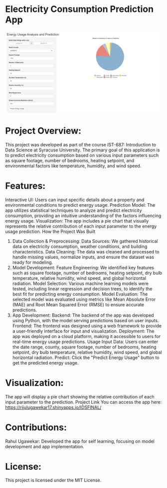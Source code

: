 # Electricity Consumption Prediction App
![Energy Usage Analysis and Prediction](https://github.com/techwthjul/Electricity-Consumption-Prediction-App-Using-Shiny-and-R-Programming-/blob/main/IDS%20Project%20.png?raw=true)
# Project Overview:
This project was developed as part of the course IST-687: Introduction to Data Science at Syracuse University. The primary goal of this application is to predict electricity consumption based on various input parameters such as square footage, number of bedrooms, heating setpoint, and environmental factors like temperature, humidity, and wind speed.

# Features:
Interactive UI: Users can input specific details about a property and environmental conditions to predict energy usage.
Prediction Model: The app utilizes statistical techniques to analyze and predict electricity consumption, providing an intuitive understanding of the factors influencing energy usage.
Visualization: The app includes a pie chart that visually represents the relative contribution of each input parameter to the energy usage prediction.
How the Project Was Built
1. Data Collection & Preprocessing:
Data Sources: We gathered historical data on electricity consumption, weather conditions, and building characteristics.
Data Cleaning: The data was cleaned and processed to handle missing values, normalize inputs, and ensure the dataset was ready for modeling.
2. Model Development:
Feature Engineering: We identified key features such as square footage, number of bedrooms, heating setpoint, dry bulb temperature, relative humidity, wind speed, and global horizontal radiation.
Model Selection: Various machine learning models were tested, including linear regression and decision trees, to identify the best fit for predicting energy consumption.
Model Evaluation: The selected model was evaluated using metrics like Mean Absolute Error (MAE) and Root Mean Squared Error (RMSE) to ensure accurate predictions.
3. App Development:
Backend: The backend of the app was developed using Python, with the model serving predictions based on user inputs.
Frontend: The frontend was designed using a web framework to provide a user-friendly interface for input and visualization.
Deployment: The app was deployed on a cloud platform, making it accessible to users for real-time energy usage predictions.
Usage
Input Data: Users can enter the date range, county, square footage, number of bedrooms, heating setpoint, dry bulb temperature, relative humidity, wind speed, and global horizontal radiation.
Predict: Click the "Predict Energy Usage" button to get the predicted energy usage.

# Visualization: 
The app will display a pie chart showing the relative contribution of each input parameter to the prediction.
Project Link
You can access the app here: https://rijulugawekar17.shinyapps.io/IDSFINAL/

# Contributions:
Rahul Ugawekar: Developed the app for self learning, focusing on model development and app implementation.
# License:
This project is licensed under the MIT License.
